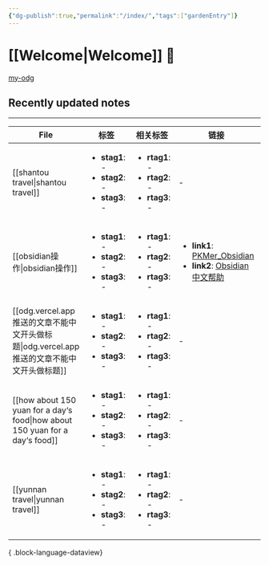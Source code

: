 ```yaml
---
{"dg-publish":true,"permalink":"/index/","tags":["gardenEntry"]}
---
```


# [[Welcome\|Welcome]] 🌱

[my-odg](https://my-odg.vercel.app/)
## Recently updated notes
---
| File                                                                            | 标签                                                                                   | 相关标签                                                                                 | 链接                                                                                                                                                                            | 创建时间             | 修改时间             |
| ------------------------------------------------------------------------------- | ------------------------------------------------------------------------------------ | ------------------------------------------------------------------------------------ | ----------------------------------------------------------------------------------------------------------------------------------------------------------------------------- | ---------------- | ---------------- |
| [[shantou travel\|shantou travel]]                                           | <ul><li><b>stag1</b>: \-</li><li><b>stag2</b>: \-</li><li><b>stag3</b>: \-</li></ul> | <ul><li><b>rtag1</b>: \-</li><li><b>rtag2</b>: \-</li><li><b>rtag3</b>: \-</li></ul> | \-                                                                                                                                                                            | 2025.02.04 00:05 | 2025.02.04 00:06 |
| [[obsidian操作\|obsidian操作]]                                                   | <ul><li><b>stag1</b>: \-</li><li><b>stag2</b>: \-</li><li><b>stag3</b>: \-</li></ul> | <ul><li><b>rtag1</b>: \-</li><li><b>rtag2</b>: \-</li><li><b>rtag3</b>: \-</li></ul> | <ul><li><b>link1</b>: [PKMer_Obsidian](https://pkmer.cn/Pkmer-Docs/10-obsidian/obsidian/)</li><li><b>link2</b>: [Obsidian中文帮助](https://publish.obsidian.md/help-zh)</li></ul> | 2025.02.01 21:24 | 2025.01.31 11:41 |
| [[odg.vercel.app推送的文章不能中文开头做标题\|odg.vercel.app推送的文章不能中文开头做标题]]               | <ul><li><b>stag1</b>: \-</li><li><b>stag2</b>: \-</li><li><b>stag3</b>: \-</li></ul> | <ul><li><b>rtag1</b>: \-</li><li><b>rtag2</b>: \-</li><li><b>rtag3</b>: \-</li></ul> | \-                                                                                                                                                                            | 2025.02.01 21:24 | 2025.01.31 10:15 |
| [[how about 150 yuan for a day‘s food\|how about 150 yuan for a day‘s food]] | <ul><li><b>stag1</b>: \-</li><li><b>stag2</b>: \-</li><li><b>stag3</b>: \-</li></ul> | <ul><li><b>rtag1</b>: \-</li><li><b>rtag2</b>: \-</li><li><b>rtag3</b>: \-</li></ul> | \-                                                                                                                                                                            | 2025.02.01 21:24 | 2025.01.30 23:27 |
| [[yunnan travel\|yunnan travel]]                                             | <ul><li><b>stag1</b>: \-</li><li><b>stag2</b>: \-</li><li><b>stag3</b>: \-</li></ul> | <ul><li><b>rtag1</b>: \-</li><li><b>rtag2</b>: \-</li><li><b>rtag3</b>: \-</li></ul> | \-                                                                                                                                                                            | 2025.02.01 21:24 | 2025.01.30 23:27 |

{ .block-language-dataview}
